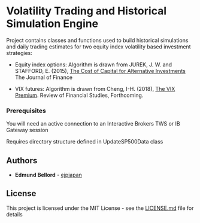 # Volatility Trading and Historical Simulation Engine

Project contains classes and functions used to build historical simulations and daily trading estimates for two equity index volatility based investment strategies: 

  - Equity index options: Algorithm is drawn from JUREK, J. W. and STAFFORD, E. (2015),  [The Cost of Capital for Alternative Investments](https://www.hbs.edu/faculty/Publication%20Files/Cost%20of%20Capital%20for%20Alternative%20Investments_57a4f444-65fa-4f0c-b51a-116408f1dab9.pdf) The Journal of Finance
  
  - VIX futures: Algorithm is drawn from Cheng, I-H. (2018), [The VIX Premium](https://ssrn.com/abstract=2495414). Review of Financial Studies, Forthcoming. 


### Prerequisites

You will need an active connection to an Interactive Brokers TWS or IB Gateway session 

Requires directory structure defined in UpdateSP500Data class


## Authors

* **Edmund Bellord** - [ejpjapan](https://github.com/ejpapan)

## License

This project is licensed under the MIT License - see the [LICENSE.md](LICENSE.md) file for details
